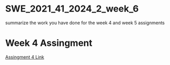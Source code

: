 # SWE_2021_41_2024_2_week_6
summarize the work you have done for the week 4 and week 5 assignments

# Week 4 Assingment
[Assingment 4 Link](https://github.com/Matyoqub-J/SWE_2021_41_2024_2_week_4.git)
